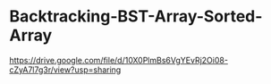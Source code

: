 # Backtracking-BST-Array-Sorted-Array
https://drive.google.com/file/d/10X0PlmBs6VgYEvRj2Oi08-cZyA7l7g3r/view?usp=sharing
